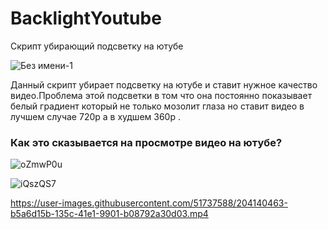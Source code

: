 # BacklightYoutube
Скрипт убирающий подсветку на ютубе


![Без имени-1](https://user-images.githubusercontent.com/51737588/204139467-954ecba3-7b87-45e5-91bc-676e06159008.png)

Данный скрипт убирает подсветку на ютубе и ставит нужное качество видео.Проблема этой подсветки в том что она постоянно показывает белый градиент который не только мозолит глаза но ставит видео в лучшем случае 720p а в худшем 360p .


<h3>Как это сказывается на просмотре видео на ютубе?</h3>

![oZmwP0u](https://user-images.githubusercontent.com/51737588/204139836-67d2dcba-5e99-433b-b27d-44fd44620a91.jpg)

![iQszQS7](https://user-images.githubusercontent.com/51737588/204139839-ed7bcd2f-99e1-4d18-b090-76db372133a4.jpg)

https://user-images.githubusercontent.com/51737588/204140463-b5a6d15b-135c-41e1-9901-b08792a30d03.mp4

